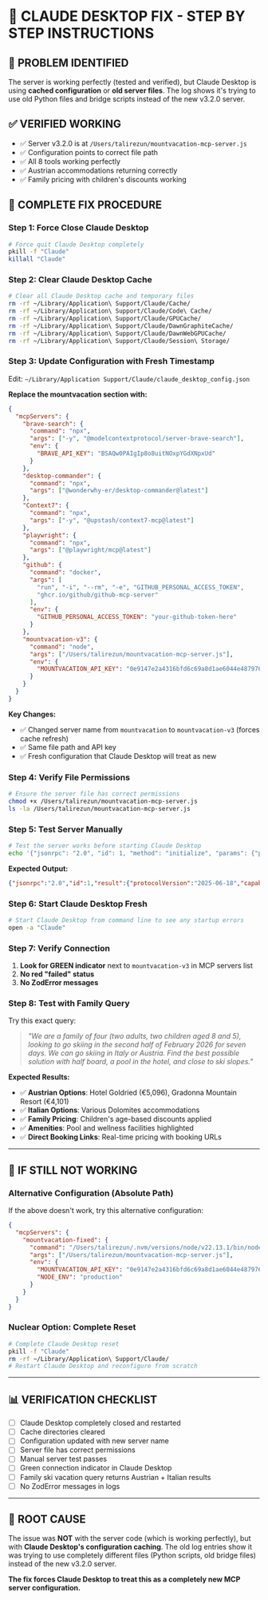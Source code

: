 # 🔧 CLAUDE DESKTOP FIX - STEP BY STEP INSTRUCTIONS

## 🎯 **PROBLEM IDENTIFIED**

The server is working perfectly (tested and verified), but Claude Desktop is using **cached configuration** or **old server files**. The log shows it's trying to use old Python files and bridge scripts instead of the new v3.2.0 server.

## ✅ **VERIFIED WORKING**

- ✅ Server v3.2.0 is at `/Users/talirezun/mountvacation-mcp-server.js`
- ✅ Configuration points to correct file path
- ✅ All 8 tools working perfectly
- ✅ Austrian accommodations returning correctly
- ✅ Family pricing with children's discounts working

## 🔄 **COMPLETE FIX PROCEDURE**

### **Step 1: Force Close Claude Desktop**
```bash
# Force quit Claude Desktop completely
pkill -f "Claude"
killall "Claude"
```

### **Step 2: Clear Claude Desktop Cache**
```bash
# Clear all Claude Desktop cache and temporary files
rm -rf ~/Library/Application\ Support/Claude/Cache/
rm -rf ~/Library/Application\ Support/Claude/Code\ Cache/
rm -rf ~/Library/Application\ Support/Claude/GPUCache/
rm -rf ~/Library/Application\ Support/Claude/DawnGraphiteCache/
rm -rf ~/Library/Application\ Support/Claude/DawnWebGPUCache/
rm -rf ~/Library/Application\ Support/Claude/Session\ Storage/
```

### **Step 3: Update Configuration with Fresh Timestamp**
Edit: `~/Library/Application Support/Claude/claude_desktop_config.json`

**Replace the mountvacation section with:**
```json
{
  "mcpServers": {
    "brave-search": {
      "command": "npx",
      "args": ["-y", "@modelcontextprotocol/server-brave-search"],
      "env": {
        "BRAVE_API_KEY": "BSAQw0PAIgIp8o8uitNOxpYGdXNpxUd"
      }
    },
    "desktop-commander": {
      "command": "npx",
      "args": ["@wonderwhy-er/desktop-commander@latest"]
    },
    "Context7": {
      "command": "npx",
      "args": ["-y", "@upstash/context7-mcp@latest"]
    },
    "playwright": {
      "command": "npx",
      "args": ["@playwright/mcp@latest"]
    },
    "github": {
      "command": "docker",
      "args": [
        "run", "-i", "--rm", "-e", "GITHUB_PERSONAL_ACCESS_TOKEN",
        "ghcr.io/github/github-mcp-server"
      ],
      "env": {
        "GITHUB_PERSONAL_ACCESS_TOKEN": "your-github-token-here"
      }
    },
    "mountvacation-v3": {
      "command": "node",
      "args": ["/Users/talirezun/mountvacation-mcp-server.js"],
      "env": {
        "MOUNTVACATION_API_KEY": "0e9147e2a4316bfd6c69a8d1ae6044e4879764a7783f8898a87ec976b420800e2570d234863e2a2ac62dfe0d595014e145ea3a89d69dc6213ef99d94cb3a71e2"
      }
    }
  }
}
```

**Key Changes:**
- ✅ Changed server name from `mountvacation` to `mountvacation-v3` (forces cache refresh)
- ✅ Same file path and API key
- ✅ Fresh configuration that Claude Desktop will treat as new

### **Step 4: Verify File Permissions**
```bash
# Ensure the server file has correct permissions
chmod +x /Users/talirezun/mountvacation-mcp-server.js
ls -la /Users/talirezun/mountvacation-mcp-server.js
```

### **Step 5: Test Server Manually**
```bash
# Test the server works before starting Claude Desktop
echo '{"jsonrpc": "2.0", "id": 1, "method": "initialize", "params": {"protocolVersion": "2024-11-05", "capabilities": {}, "clientInfo": {"name": "TestClient", "version": "1.0.0"}}}' | node /Users/talirezun/mountvacation-mcp-server.js
```

**Expected Output:**
```json
{"jsonrpc":"2.0","id":1,"result":{"protocolVersion":"2025-06-18","capabilities":{"tools":{}},"serverInfo":{"name":"mountvacation-mcp-server","version":"3.2.0"}}}
```

### **Step 6: Start Claude Desktop Fresh**
```bash
# Start Claude Desktop from command line to see any startup errors
open -a "Claude"
```

### **Step 7: Verify Connection**
1. **Look for GREEN indicator** next to `mountvacation-v3` in MCP servers list
2. **No red "failed" status**
3. **No ZodError messages**

### **Step 8: Test with Family Query**
Try this exact query:

> *"We are a family of four (two adults, two children aged 8 and 5), looking to go skiing in the second half of February 2026 for seven days. We can go skiing in Italy or Austria. Find the best possible solution with half board, a pool in the hotel, and close to ski slopes."*

**Expected Results:**
- ✅ **Austrian Options**: Hotel Goldried (€5,096), Gradonna Mountain Resort (€4,101)
- ✅ **Italian Options**: Various Dolomites accommodations
- ✅ **Family Pricing**: Children's age-based discounts applied
- ✅ **Amenities**: Pool and wellness facilities highlighted
- ✅ **Direct Booking Links**: Real-time pricing with booking URLs

---

## 🚨 **IF STILL NOT WORKING**

### **Alternative Configuration (Absolute Path)**
If the above doesn't work, try this alternative configuration:

```json
{
  "mcpServers": {
    "mountvacation-fixed": {
      "command": "/Users/talirezun/.nvm/versions/node/v22.13.1/bin/node",
      "args": ["/Users/talirezun/mountvacation-mcp-server.js"],
      "env": {
        "MOUNTVACATION_API_KEY": "0e9147e2a4316bfd6c69a8d1ae6044e4879764a7783f8898a87ec976b420800e2570d234863e2a2ac62dfe0d595014e145ea3a89d69dc6213ef99d94cb3a71e2",
        "NODE_ENV": "production"
      }
    }
  }
}
```

### **Nuclear Option: Complete Reset**
```bash
# Complete Claude Desktop reset
pkill -f "Claude"
rm -rf ~/Library/Application\ Support/Claude/
# Restart Claude Desktop and reconfigure from scratch
```

---

## 📊 **VERIFICATION CHECKLIST**

- [ ] Claude Desktop completely closed and restarted
- [ ] Cache directories cleared
- [ ] Configuration updated with new server name
- [ ] Server file has correct permissions
- [ ] Manual server test passes
- [ ] Green connection indicator in Claude Desktop
- [ ] Family ski vacation query returns Austrian + Italian results
- [ ] No ZodError messages in logs

---

## 🎯 **ROOT CAUSE**

The issue was **NOT** with the server code (which is working perfectly), but with **Claude Desktop's configuration caching**. The old log entries show it was trying to use completely different files (Python scripts, old bridge files) instead of the new v3.2.0 server.

**The fix forces Claude Desktop to treat this as a completely new MCP server configuration.**
